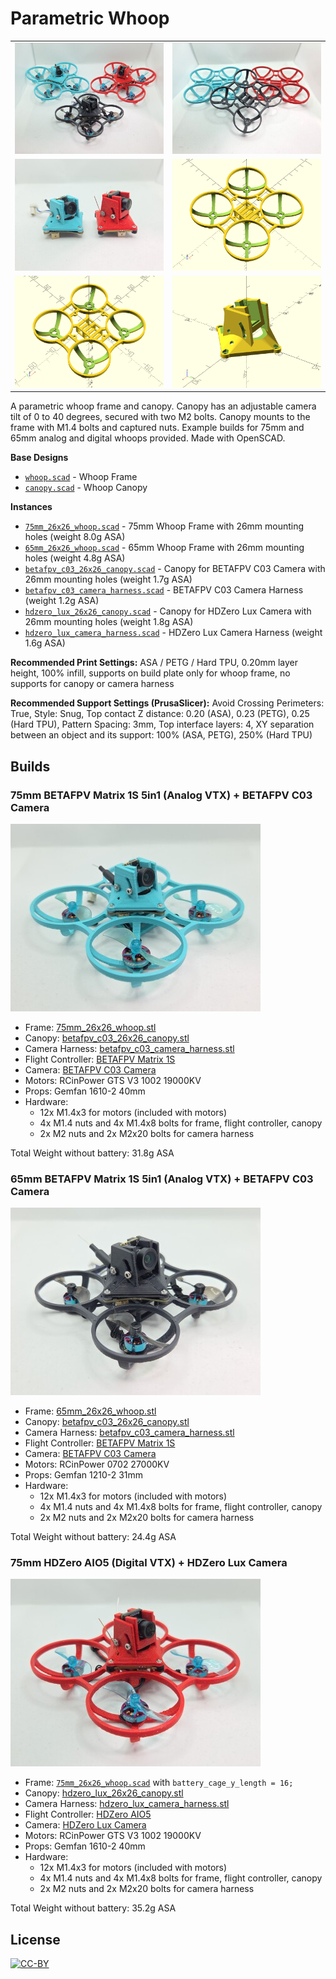 # Parametric Whoop

<table>
<tr>
<td><a href="images/photo1.jpg"><img src="images/photo1.thumb.jpg" alt="Photo 1"/></a></td>
<td><a href="images/photo2.jpg"><img src="images/photo2.thumb.jpg" alt="Photo 2"/></a></td>
</tr>
<tr>
<td><a href="images/photo3.jpg"><img src="images/photo3.thumb.jpg" alt="Photo 3"/></a></td>
<td><a href="images/rendering.whoop75.png"><img src="images/rendering.whoop75.thumb.png" alt="Whoop 75mm Rendering"/></a></td>
</tr>
<tr>
<td><a href="images/rendering.whoop65.png"><img src="images/rendering.whoop65.thumb.png" alt="Whoop 65mm Rendering"/></a></td>
<td><a href="images/rendering.canopy.png"><img src="images/rendering.canopy.thumb.png" alt="Canopy Rendering"/></a></td>
</tr>
</table>

A parametric whoop frame and canopy. Canopy has an adjustable camera tilt of 0 to 40 degrees, secured with two M2 bolts. Canopy mounts to the frame with M1.4 bolts and captured nuts. Example builds for 75mm and 65mm analog and digital whoops provided. Made with OpenSCAD.

**Base Designs**

* [`whoop.scad`](whoop.scad) - Whoop Frame
* [`canopy.scad`](canopy.scad) - Whoop Canopy

**Instances**

* [`75mm_26x26_whoop.scad`](75mm_26x26_whoop.scad) - 75mm Whoop Frame with 26mm mounting holes (weight 8.0g ASA)
* [`65mm_26x26_whoop.scad`](65mm_26x26_whoop.scad) - 65mm Whoop Frame with 26mm mounting holes (weight 4.8g ASA)
* [`betafpv_c03_26x26_canopy.scad`](betafpv_c03_26x26_canopy.scad) - Canopy for BETAFPV C03 Camera with 26mm mounting holes (weight 1.7g ASA)
* [`betafpv_c03_camera_harness.scad`](betafpv_c03_camera_harness.scad) - BETAFPV C03 Camera Harness (weight 1.2g ASA)
* [`hdzero_lux_26x26_canopy.scad`](hdzero_lux_26x26_canopy.scad) - Canopy for HDZero Lux Camera with 26mm mounting holes (weight 1.8g ASA)
* [`hdzero_lux_camera_harness.scad`](hdzero_lux_camera_harness.scad) - HDZero Lux Camera Harness (weight 1.6g ASA)

**Recommended Print Settings:** ASA / PETG / Hard TPU, 0.20mm layer height, 100% infill, supports on build plate only for whoop frame, no supports for canopy or camera harness

**Recommended Support Settings (PrusaSlicer):** Avoid Crossing Perimeters: True, Style: Snug, Top contact Z distance: 0.20 (ASA), 0.23 (PETG), 0.25 (Hard TPU), Pattern Spacing: 3mm, Top interface layers: 4, XY separation between an object and its support: 100% (ASA, PETG), 250% (Hard TPU)

## Builds

### 75mm BETAFPV Matrix 1S 5in1 (Analog VTX) + BETAFPV C03 Camera

<a href="images/photo.75mm_betafpv_matrix_1s_whoop.jpg"><img src="images/photo.75mm_betafpv_matrix_1s_whoop.thumb.jpg" alt="75mm BETAFPV Matrix 1S Whoop"/></a>

* Frame: [75mm_26x26_whoop.stl](stl/75mm_26x26_whoop.stl)
* Canopy: [betafpv_c03_26x26_canopy.stl](stl/betafpv_c03_26x26_canopy.stl)
* Camera Harness: [betafpv_c03_camera_harness.stl](stl/betafpv_c03_camera_harness.stl)
* Flight Controller: [BETAFPV Matrix 1S](https://betafpv.com/collections/brushless-flight-controller/products/matrix-1s-brushless-flight-controller)
* Camera: [BETAFPV C03 Camera](https://betafpv.com/products/c03-fpv-micro-camera)
* Motors: RCinPower GTS V3 1002 19000KV
* Props: Gemfan 1610-2 40mm
* Hardware:
    * 12x M1.4x3 for motors (included with motors)
    * 4x M1.4 nuts and 4x M1.4x8 bolts for frame, flight controller, canopy
    * 2x M2 nuts and 2x M2x20 bolts for camera harness

Total Weight without battery: 31.8g ASA

### 65mm BETAFPV Matrix 1S 5in1 (Analog VTX) + BETAFPV C03 Camera

<a href="images/photo.65mm_betafpv_matrix_1s_whoop.jpg"><img src="images/photo.65mm_betafpv_matrix_1s_whoop.thumb.jpg" alt="65mm BETAFPV Matrix 1S Whoop"/></a>

* Frame: [65mm_26x26_whoop.stl](stl/65mm_26x26_whoop.stl)
* Canopy: [betafpv_c03_26x26_canopy.stl](stl/betafpv_c03_26x26_canopy.stl)
* Camera Harness: [betafpv_c03_camera_harness.stl](stl/betafpv_c03_camera_harness.stl)
* Flight Controller: [BETAFPV Matrix 1S](https://betafpv.com/collections/brushless-flight-controller/products/matrix-1s-brushless-flight-controller)
* Camera: [BETAFPV C03 Camera](https://betafpv.com/products/c03-fpv-micro-camera)
* Motors: RCinPower 0702 27000KV
* Props: Gemfan 1210-2 31mm
* Hardware:
    * 12x M1.4x3 for motors (included with motors)
    * 4x M1.4 nuts and 4x M1.4x8 bolts for frame, flight controller, canopy
    * 2x M2 nuts and 2x M2x20 bolts for camera harness

Total Weight without battery: 24.4g ASA

### 75mm HDZero AIO5 (Digital VTX) + HDZero Lux Camera

<a href="images/photo.75mm_hdzero_aio5_whoop.jpg"><img src="images/photo.75mm_hdzero_aio5_whoop.thumb.jpg" alt="75mm HDZero AIO5 Whoop"/></a>

* Frame: [`75mm_26x26_whoop.scad`](75mm_26x26_whoop.scad) with `battery_cage_y_length = 16;`
* Canopy: [hdzero_lux_26x26_canopy.stl](stl/hdzero_lux_26x26_canopy.stl)
* Camera Harness: [hdzero_lux_camera_harness.stl](stl/hdzero_lux_camera_harness.stl)
* Flight Controller: [HDZero AIO5](https://www.hd-zero.com/product-page/hdzero-aio5)
* Camera: [HDZero Lux Camera](https://www.hd-zero.com/product-page/hdzero-lux-camera)
* Motors: RCinPower GTS V3 1002 19000KV
* Props: Gemfan 1610-2 40mm
* Hardware:
    * 12x M1.4x3 for motors (included with motors)
    * 4x M1.4 nuts and 4x M1.4x8 bolts for frame, flight controller, canopy
    * 2x M2 nuts and 2x M2x20 bolts for camera harness

Total Weight without battery: 35.2g ASA

## License

[![CC-BY](https://i.creativecommons.org/l/by/4.0/80x15.png)](http://creativecommons.org/licenses/by/4.0/)
